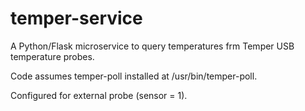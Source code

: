 # temper-service

A Python/Flask microservice to query temperatures frm Temper USB temperature
probes.

Code assumes temper-poll installed at /usr/bin/temper-poll.

Configured for external probe (sensor = 1).
